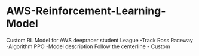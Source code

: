 # AWS-Reinforcement-Learning-Model
Custom RL Model for AWS deepracer student League
-Track
Ross Raceway
-Algorithm
PPO
-Model description
Follow the centerline - Custom
